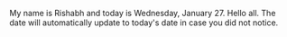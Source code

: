 My name is Rishabh and today is Wednesday, January 27. Hello all. The date will automatically update to today's date in case you did not notice.
